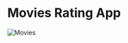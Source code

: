 # Movies Rating App


![Movies](https://user-images.githubusercontent.com/29921692/124438297-a4390d00-dd95-11eb-9293-8bf120b58b33.gif)
